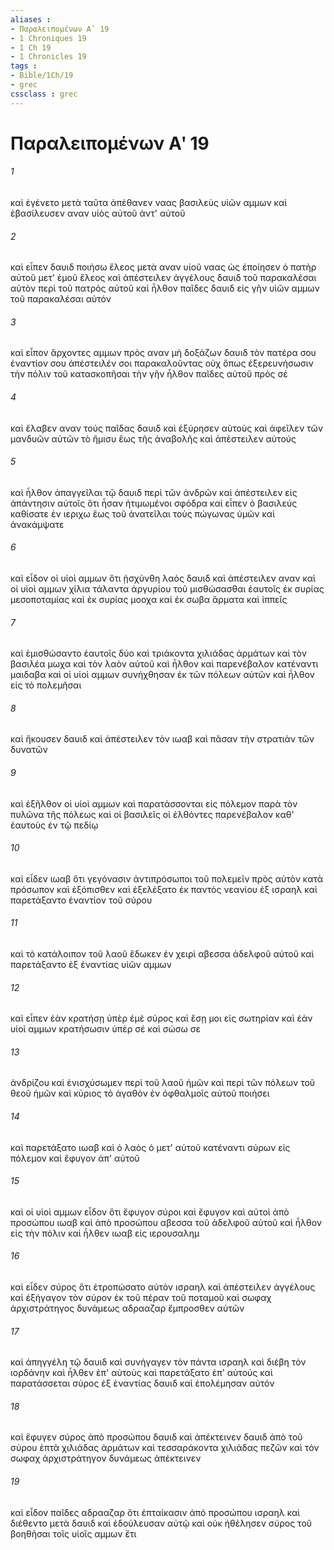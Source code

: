 ```yaml
---
aliases : 
- Παραλειπομένων Αʹ 19
- 1 Chroniques 19
- 1 Ch 19
- 1 Chronicles 19
tags : 
- Bible/1Ch/19
- grec
cssclass : grec
---
```


# Παραλειπομένων Αʹ 19

###### 1
καὶ ἐγένετο μετὰ ταῦτα ἀπέθανεν ναας βασιλεὺς υἱῶν αμμων καὶ ἐβασίλευσεν αναν υἱὸς αὐτοῦ ἀντ' αὐτοῦ
###### 2
καὶ εἶπεν δαυιδ ποιήσω ἔλεος μετὰ αναν υἱοῦ ναας ὡς ἐποίησεν ὁ πατὴρ αὐτοῦ μετ' ἐμοῦ ἔλεος καὶ ἀπέστειλεν ἀγγέλους δαυιδ τοῦ παρακαλέσαι αὐτὸν περὶ τοῦ πατρὸς αὐτοῦ καὶ ἦλθον παῖδες δαυιδ εἰς γῆν υἱῶν αμμων τοῦ παρακαλέσαι αὐτόν
###### 3
καὶ εἶπον ἄρχοντες αμμων πρὸς αναν μὴ δοξάζων δαυιδ τὸν πατέρα σου ἐναντίον σου ἀπέστειλέν σοι παρακαλοῦντας οὐχ ὅπως ἐξερευνήσωσιν τὴν πόλιν τοῦ κατασκοπῆσαι τὴν γῆν ἦλθον παῖδες αὐτοῦ πρὸς σέ
###### 4
καὶ ἔλαβεν αναν τοὺς παῖδας δαυιδ καὶ ἐξύρησεν αὐτοὺς καὶ ἀφεῖλεν τῶν μανδυῶν αὐτῶν τὸ ἥμισυ ἕως τῆς ἀναβολῆς καὶ ἀπέστειλεν αὐτούς
###### 5
καὶ ἦλθον ἀπαγγεῖλαι τῷ δαυιδ περὶ τῶν ἀνδρῶν καὶ ἀπέστειλεν εἰς ἀπάντησιν αὐτοῖς ὅτι ἦσαν ἠτιμωμένοι σφόδρα καὶ εἶπεν ὁ βασιλεύς καθίσατε ἐν ιεριχω ἕως τοῦ ἀνατεῖλαι τοὺς πώγωνας ὑμῶν καὶ ἀνακάμψατε
###### 6
καὶ εἶδον οἱ υἱοὶ αμμων ὅτι ᾐσχύνθη λαὸς δαυιδ καὶ ἀπέστειλεν αναν καὶ οἱ υἱοὶ αμμων χίλια τάλαντα ἀργυρίου τοῦ μισθώσασθαι ἑαυτοῖς ἐκ συρίας μεσοποταμίας καὶ ἐκ συρίας μοοχα καὶ ἐκ σωβα ἅρματα καὶ ἱππεῖς
###### 7
καὶ ἐμισθώσαντο ἑαυτοῖς δύο καὶ τριάκοντα χιλιάδας ἁρμάτων καὶ τὸν βασιλέα μωχα καὶ τὸν λαὸν αὐτοῦ καὶ ἦλθον καὶ παρενέβαλον κατέναντι μαιδαβα καὶ οἱ υἱοὶ αμμων συνήχθησαν ἐκ τῶν πόλεων αὐτῶν καὶ ἦλθον εἰς τὸ πολεμῆσαι
###### 8
καὶ ἤκουσεν δαυιδ καὶ ἀπέστειλεν τὸν ιωαβ καὶ πᾶσαν τὴν στρατιὰν τῶν δυνατῶν
###### 9
καὶ ἐξῆλθον οἱ υἱοὶ αμμων καὶ παρατάσσονται εἰς πόλεμον παρὰ τὸν πυλῶνα τῆς πόλεως καὶ οἱ βασιλεῖς οἱ ἐλθόντες παρενέβαλον καθ' ἑαυτοὺς ἐν τῷ πεδίῳ
###### 10
καὶ εἶδεν ιωαβ ὅτι γεγόνασιν ἀντιπρόσωποι τοῦ πολεμεῖν πρὸς αὐτὸν κατὰ πρόσωπον καὶ ἐξόπισθεν καὶ ἐξελέξατο ἐκ παντὸς νεανίου ἐξ ισραηλ καὶ παρετάξαντο ἐναντίον τοῦ σύρου
###### 11
καὶ τὸ κατάλοιπον τοῦ λαοῦ ἔδωκεν ἐν χειρὶ αβεσσα ἀδελφοῦ αὐτοῦ καὶ παρετάξαντο ἐξ ἐναντίας υἱῶν αμμων
###### 12
καὶ εἶπεν ἐὰν κρατήσῃ ὑπὲρ ἐμὲ σύρος καὶ ἔσῃ μοι εἰς σωτηρίαν καὶ ἐὰν υἱοὶ αμμων κρατήσωσιν ὑπὲρ σέ καὶ σώσω σε
###### 13
ἀνδρίζου καὶ ἐνισχύσωμεν περὶ τοῦ λαοῦ ἡμῶν καὶ περὶ τῶν πόλεων τοῦ θεοῦ ἡμῶν καὶ κύριος τὸ ἀγαθὸν ἐν ὀφθαλμοῖς αὐτοῦ ποιήσει
###### 14
καὶ παρετάξατο ιωαβ καὶ ὁ λαὸς ὁ μετ' αὐτοῦ κατέναντι σύρων εἰς πόλεμον καὶ ἔφυγον ἀπ' αὐτοῦ
###### 15
καὶ οἱ υἱοὶ αμμων εἶδον ὅτι ἔφυγον σύροι καὶ ἔφυγον καὶ αὐτοὶ ἀπὸ προσώπου ιωαβ καὶ ἀπὸ προσώπου αβεσσα τοῦ ἀδελφοῦ αὐτοῦ καὶ ἦλθον εἰς τὴν πόλιν καὶ ἦλθεν ιωαβ εἰς ιερουσαλημ
###### 16
καὶ εἶδεν σύρος ὅτι ἐτροπώσατο αὐτὸν ισραηλ καὶ ἀπέστειλεν ἀγγέλους καὶ ἐξήγαγον τὸν σύρον ἐκ τοῦ πέραν τοῦ ποταμοῦ καὶ σωφαχ ἀρχιστράτηγος δυνάμεως αδρααζαρ ἔμπροσθεν αὐτῶν
###### 17
καὶ ἀπηγγέλη τῷ δαυιδ καὶ συνήγαγεν τὸν πάντα ισραηλ καὶ διέβη τὸν ιορδάνην καὶ ἦλθεν ἐπ' αὐτοὺς καὶ παρετάξατο ἐπ' αὐτούς καὶ παρατάσσεται σύρος ἐξ ἐναντίας δαυιδ καὶ ἐπολέμησαν αὐτόν
###### 18
καὶ ἔφυγεν σύρος ἀπὸ προσώπου δαυιδ καὶ ἀπέκτεινεν δαυιδ ἀπὸ τοῦ σύρου ἑπτὰ χιλιάδας ἁρμάτων καὶ τεσσαράκοντα χιλιάδας πεζῶν καὶ τὸν σωφαχ ἀρχιστράτηγον δυνάμεως ἀπέκτεινεν
###### 19
καὶ εἶδον παῖδες αδρααζαρ ὅτι ἐπταίκασιν ἀπὸ προσώπου ισραηλ καὶ διέθεντο μετὰ δαυιδ καὶ ἐδούλευσαν αὐτῷ καὶ οὐκ ἠθέλησεν σύρος τοῦ βοηθῆσαι τοῖς υἱοῖς αμμων ἔτι

